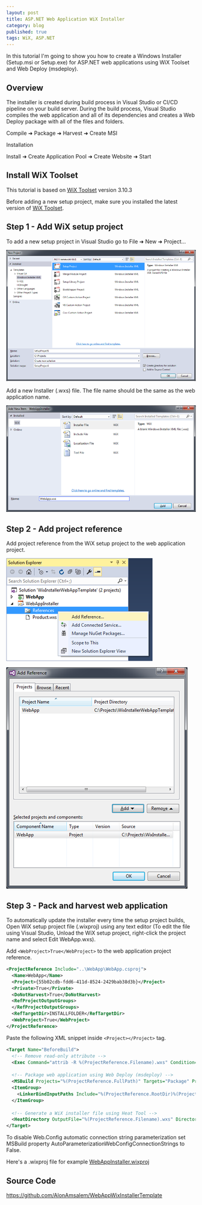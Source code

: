 ```yaml
---
layout: post
title: ASP.NET Web Application WiX Installer
category: blog
published: true
tags: WiX, ASP.NET
---
```


In this tutorial I'm going to show you how to create a Windows Installer (Setup.msi or Setup.exe) for ASP.NET web applications using WiX Toolset and Web Deploy (msdeploy).

## Overview

The installer is created during build process in Visual Studio or CI/CD pipeline on your build server.
During the build process, Visual Studio compiles the web application and all of its dependencies and creates a Web Deploy package with all of the files and folders.

Compile &#10140; Package &#10140; Harvest &#10140; Create MSI

Installation

Install &#10140; Create Application Pool &#10140; Create Website &#10140; Start

## Install WiX Toolset

This tutorial is based on [WiX Toolset](http://wixtoolset.org/) version 3.10.3

Before adding a new setup project, make sure you installed the latest version of [WiX Toolset](http://wixtoolset.org/).

## Step 1 - Add WiX setup project

To add a new setup project in Visual Studio go to File &#10140; New &#10140; Project...

![Add WiX Setup Project](/images/wix_aspnet_tutorial/new_wix_project.png)

Add a new Installer (.wxs) file. The file name should be the same as the web application name.

![Add Installer File](/images/wix_aspnet_tutorial/add_new_wxs_file.png)

## Step 2 - Add project reference

Add project reference from the WiX setup project to the web application project.

![Add Reference](/images/wix_aspnet_tutorial/add_reference.png)

![Add Project Reference](/images/wix_aspnet_tutorial/add_project_reference.png)

## Step 3 - Pack and harvest web application

To automatically update the installer every time the setup project builds, Open WiX setup project file (.wixproj) using any text editor (To edit the file using Visual Studio, Unload the WiX setup project, right-click the project name and select Edit WebApp.wxs).

Add ```<WebProject>True</WebProject>``` to the web application project reference.

```xml
<ProjectReference Include="..\WebApp\WebApp.csproj">
  <Name>WebApp</Name>
  <Project>{55b02cdb-fdd6-411d-8524-2429bab38d3b}</Project>
  <Private>True</Private>
  <DoNotHarvest>True</DoNotHarvest>
  <RefProjectOutputGroups>
  </RefProjectOutputGroups>
  <RefTargetDir>INSTALLFOLDER</RefTargetDir>
  <WebProject>True</WebProject>
</ProjectReference>
```

Paste the following XML snippet inside ```<Project></Project>``` tag.

```xml
<Target Name="BeforeBuild">
  <!-- Remove read-only attribute -->
  <Exec Command="attrib -R %(ProjectReference.Filename).wxs" Condition="'%(ProjectReference.WebProject)'=='True'" />
  
  <!-- Package web application using Web Deploy (msdeploy) -->
  <MSBuild Projects="%(ProjectReference.FullPath)" Targets="Package" Properties="Configuration=$(Configuration);Platform=AnyCPU" Condition="'%(ProjectReference.WebProject)'=='True'" />
  <ItemGroup>
    <LinkerBindInputPaths Include="%(ProjectReference.RootDir)%(ProjectReference.Directory)obj\$(Configuration)\Package\PackageTmp\" />
  </ItemGroup>
  
  <!-- Generate a WiX installer file using Heat Tool -->
  <HeatDirectory OutputFile="%(ProjectReference.Filename).wxs" Directory="%(ProjectReference.RootDir)%(ProjectReference.Directory)obj\$(Configuration)\Package\PackageTmp\" DirectoryRefId="INSTALLFOLDER" ComponentGroupName="%(ProjectReference.Filename)" AutogenerateGuids="True" SuppressCom="True" SuppressFragments="True" SuppressRegistry="True" ToolPath="$(WixToolPath)"  Condition="'%(ProjectReference.WebProject)'=='True'" />
</Target>
```

To disable Web.Config automatic connection string parameterization set MSBuild property AutoParameterizationWebConfigConnectionStrings to False.

Here's a .wixproj file for example  [WebAppInstaller.wixproj](https://github.com/AlonAmsalem/WebAppWixInstallerTemplate/blob/master/WebAppInstaller/WebAppInstaller.wixproj)

## Source Code

https://github.com/AlonAmsalem/WebAppWixInstallerTemplate
